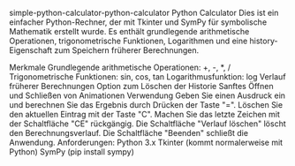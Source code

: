 simple-python-calculator-python-calculator Python Calculator Dies ist ein einfacher Python-Rechner, der mit Tkinter und SymPy für symbolische Mathematik erstellt wurde. Es enthält grundlegende arithmetische Operationen, trigonometrische Funktionen, Logarithmen und eine history-Eigenschaft zum Speichern früherer Berechnungen.

Merkmale Grundlegende arithmetische Operationen: +, -, *, / Trigonometrische Funktionen: sin, cos, tan Logarithmusfunktion: log Verlauf früherer Berechnungen Option zum Löschen der Historie Sanftes Öffnen und Schließen von Animationen Verwendung Geben Sie einen Ausdruck ein und berechnen Sie das Ergebnis durch Drücken der Taste "=". Löschen Sie den aktuellen Eintrag mit der Taste "C". Machen Sie das letzte Zeichen mit der Schaltfläche "CE" rückgängig. Die Schaltfläche "Verlauf löschen" löscht den Berechnungsverlauf. Die Schaltfläche "Beenden" schließt die Anwendung. Anforderungen: Python 3.x Tkinter (kommt normalerweise mit Python) SymPy (pip install sympy)
